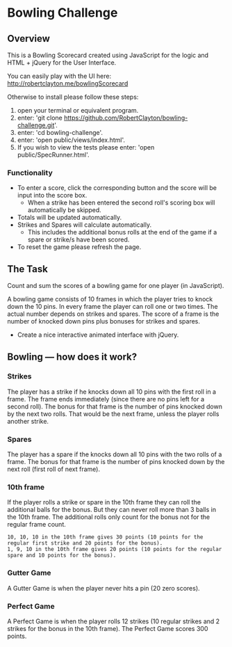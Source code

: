 
Bowling Challenge
=================

## Overview

This is a Bowling Scorecard created using JavaScript for the logic and HTML + jQuery for the User Interface.

You can easily play with the UI here: http://robertclayton.me/bowlingScorecard

Otherwise to install please follow these steps:
1. open your terminal or equivalent program.
2. enter: 'git clone https://github.com/RobertClayton/bowling-challenge.git'.
3. enter: 'cd bowling-challenge'.
4. enter: 'open public/views/index.html'.
5. If you wish to view the tests please enter: 'open public/SpecRunner.html'.

### Functionality
- To enter a score, click the corresponding button and the score will be input into the score box.
  - When a strike has been entered the second roll's scoring box will automatically be skipped.
- Totals will be updated automatically.
- Strikes and Spares will calculate automatically.
  - This includes the additional bonus rolls at the end of the game if a spare or strike/s have been scored.
- To reset the game please refresh the page.

## The Task

Count and sum the scores of a bowling game for one player (in JavaScript).

A bowling game consists of 10 frames in which the player tries to knock down the 10 pins. In every frame the player can roll one or two times. The actual number depends on strikes and spares. The score of a frame is the number of knocked down pins plus bonuses for strikes and spares.

* Create a nice interactive animated interface with jQuery.

## Bowling — how does it work?

### Strikes

The player has a strike if he knocks down all 10 pins with the first roll in a frame. The frame ends immediately (since there are no pins left for a second roll). The bonus for that frame is the number of pins knocked down by the next two rolls. That would be the next frame, unless the player rolls another strike.

### Spares

The player has a spare if the knocks down all 10 pins with the two rolls of a frame. The bonus for that frame is the number of pins knocked down by the next roll (first roll of next frame).

### 10th frame

If the player rolls a strike or spare in the 10th frame they can roll the additional balls for the bonus. But they can never roll more than 3 balls in the 10th frame. The additional rolls only count for the bonus not for the regular frame count.

    10, 10, 10 in the 10th frame gives 30 points (10 points for the regular first strike and 20 points for the bonus).
    1, 9, 10 in the 10th frame gives 20 points (10 points for the regular spare and 10 points for the bonus).

### Gutter Game

A Gutter Game is when the player never hits a pin (20 zero scores).

### Perfect Game

A Perfect Game is when the player rolls 12 strikes (10 regular strikes and 2 strikes for the bonus in the 10th frame). The Perfect Game scores 300 points.
